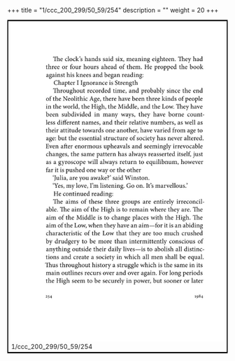 +++
title = "1/ccc_200_299/50_59/254"
description = ""
weight = 20
+++

<table style="border:2px solid black;max-width:800px;max-height:800px;" 
><tr><td><img class="center-fit-jpg"
src="/jpg_/out_jpg_1984__254.jpg"  >1/ccc_200_299/50_59/254</img></td></tr></table>